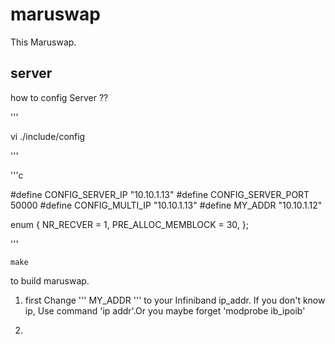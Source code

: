 # maruswap


This Maruswap. 


## server 

how to config Server ?? 

'''

vi ./include/config 

'''

'''c

#define CONFIG_SERVER_IP "10.10.1.13"
#define CONFIG_SERVER_PORT 50000
#define CONFIG_MULTI_IP "10.10.1.13"
#define MY_ADDR "10.10.1.12"

enum {
	NR_RECVER = 1,
	PRE_ALLOC_MEMBLOCK =  30,
};

'''

	make 

to build maruswap.



1. first Change ''' MY_ADDR ''' to your Infiniband ip_addr. If you don't know ip, Use command 'ip addr'.Or you maybe forget 'modprobe ib_ipoib'

2.

